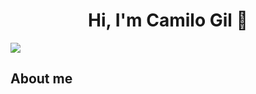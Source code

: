 <div align="center">
<h1 align="center">Hi, I'm Camilo Gil</a> 👋</h1>
</div>
<img src="https://github.com/iBlacKings/iBlacKings/blob/main/T%C3%ADtulo%20secundario.jpg?raw=true">


## About me
<!--
**iBlacKings/iBlacKings** is a ✨ _special_ ✨ repository because its `README.md` (this file) appears on your GitHub profile.

Here are some ideas to get you started:

- 🔭 I’m currently working on ...
- 🌱 I’m currently learning ...
- 👯 I’m looking to collaborate on ...
- 🤔 I’m looking for help with ...
- 💬 Ask me about ...
- 📫 How to reach me: ...
- 😄 Pronouns: ...
- ⚡ Fun fact: ...
-->
